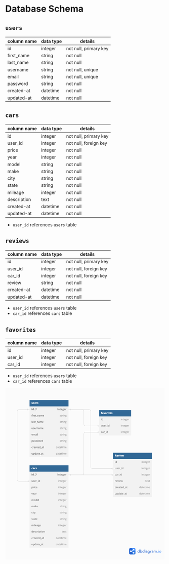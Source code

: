 # **Database Schema**

## `users`

| column name | data type | details                   |
|-------------|-----------|---------------------------|
| id          | integer   | not null, primary key     |
| first_name  | string    | not null                  |
| last_name   | string    | not null                  |
| username    | string    | not null, unique          |
| email       | string    | not null, unique          |
| password    | string    | not null                  |
| created-at  | datetime  | not null                  |
| updated-at  | datetime  | not null                  |

## `cars`

| column name | data type | details               |
|-------------|-----------|-----------------------|
| id          | integer   | not null, primary key |
| user_id     | integer   | not null, foreign key |
| price       | integer   | not null              |
| year        | integer   | not null              |
| model       | string    | not null              |
| make        | string    | not null              |
| city        | string    | not null              |
| state       | string    | not null              |
| mileage     | integer   | not null              |
| description | text      | not null              |
| created-at  | datetime  | not null              |
| updated-at  | datetime  | not null              |

* `user_id` references `users` table


## `reviews`

| column name | data type | details               |
|-------------|-----------|-----------------------|
| id          | integer   | not null, primary key |
| user_id     | integer   | not null, foreign key |
| car_id      | integer   | not null, foreign key |
| review      | string    | not null              |
| created-at  | datetime  | not null              |
| updated-at  | datetime  | not null              |


* `user_id` references `users` table
* `car_id` references `cars` table


## `favorites`

| column name | data type | details               |
|-------------|-----------|-----------------------|
| id          | integer   | not null, primary key |
| user_id     | integer   | not null, foreign key |
| car_id      | integer   | not null, foreign key |

* `user_id` references `users` table
* `car_id` references `cars` table

![alt text](database_schema.png)
